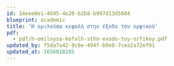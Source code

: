 ```yaml
---
id: 14eee0e1-4695-4e20-b2b8-b997d13d50d4
blueprint: academic
title: 'Η ομιλούσα κεφαλή στην έξοδο του ορφικού'
pdf:
  - pdf/h-omiloysa-kefalh-sthn-exodo-toy-orfikoy.pdf
updated_by: f5da7a42-9c6e-494f-b9e0-7cea2a72ef91
updated_at: 1656018285
---
```

